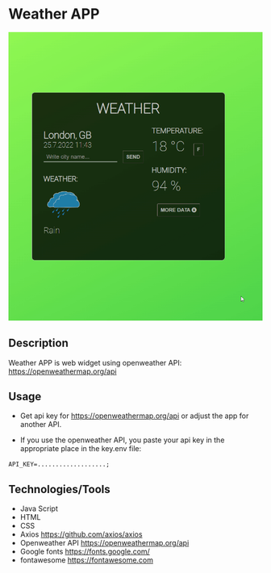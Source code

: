 # Weather APP
![Weather_App](App_gif.gif)






## Description 

Weather APP is web widget using openweather API: https://openweathermap.org/api

## Usage 

- Get api key for https://openweathermap.org/api or adjust the app for another API.

- If you use the openweather API, you paste your api key in the appropriate place in the key.env file:

```
API_KEY=...................;
```
## Technologies/Tools 

- Java Script
- HTML
- CSS
- Axios https://github.com/axios/axios
- Openweather API https://openweathermap.org/api
- Google fonts https://fonts.google.com/
- fontawesome https://fontawesome.com


